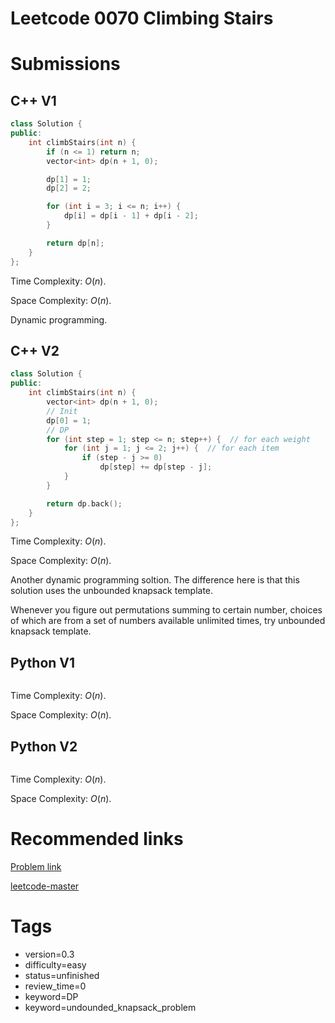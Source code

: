 # Leetcode 0070 Climbing Stairs

# Submissions

## C++ V1

```C++
class Solution {
public:
    int climbStairs(int n) {
        if (n <= 1) return n;
        vector<int> dp(n + 1, 0);

        dp[1] = 1;
        dp[2] = 2;

        for (int i = 3; i <= n; i++) {
            dp[i] = dp[i - 1] + dp[i - 2];
        }

        return dp[n];
    }
};
```

Time Complexity: $O(n)$.

Space Complexity: $O(n)$.

Dynamic programming.


## C++ V2

```C++
class Solution {
public:
    int climbStairs(int n) {
        vector<int> dp(n + 1, 0);
        // Init
        dp[0] = 1;
        // DP
        for (int step = 1; step <= n; step++) {  // for each weight
            for (int j = 1; j <= 2; j++) {  // for each item
                if (step - j >= 0)
                    dp[step] += dp[step - j];
            }
        }

        return dp.back();
    }
};

```

Time Complexity: $O(n)$.

Space Complexity: $O(n)$.

Another dynamic programming soltion. The difference here is that this solution uses the unbounded knapsack template.

Whenever you figure out permutations summing to certain number, choices of which are from a set of numbers available unlimited times, try unbounded knapsack template.

## Python V1

```python
```

Time Complexity: $O(n)$.

Space Complexity: $O(n)$.


## Python V2

```python

```

Time Complexity: $O(n)$.

Space Complexity: $O(n)$.


# Recommended links

[Problem link](https://leetcode.com/problems/climbing-stairs/description/)

[leetcode-master](https://github.com/youngyangyang04/leetcode-master/blob/master/problems/0070.%E7%88%AC%E6%A5%BC%E6%A2%AF.md)


# Tags

- version=0.3
- difficulty=easy
- status=unfinished
- review_time=0
- keyword=DP
- keyword=undounded_knapsack_problem